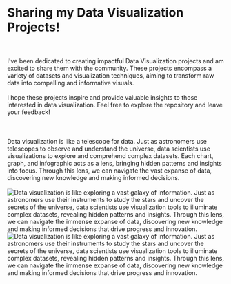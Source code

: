# Sharing my Data Visualization Projects!
</br>
</br>
I've been dedicated to creating impactful Data Visualization projects and am excited to share them with the community. These projects encompass a variety of datasets and visualization techniques, aiming to transform raw data into compelling and informative visuals.
</br>
</br>
I hope these projects inspire and provide valuable insights to those interested in data visualization. Feel free to explore the repository and leave your feedback!
</br>
</br>
</br>
</br>
Data visualization is like a telescope for data. Just as astronomers use telescopes to observe and understand the universe, data scientists use visualizations to explore and comprehend complex datasets. Each chart, graph, and infographic acts as a lens, bringing hidden patterns and insights into focus. Through this lens, we can navigate the vast expanse of data, discovering new knowledge and making informed decisions.


</br>
</br>

<img src="sandbox:/mnt/data/A_detailed_classroom_scene_where_data_scientists_a.png" alt="Data visualization is like exploring a vast galaxy of information. Just as astronomers use their instruments to study the stars and uncover the secrets of the universe, data scientists use visualization tools to illuminate complex datasets, revealing hidden patterns and insights. Through this lens, we can navigate the immense expanse of data, discovering new knowledge and making informed decisions that drive progress and innovation." class="nofocus" tabindex="0" aria-label="Visual metaphor of data visualization as exploring the galaxy of information, uncovering hidden patterns and insights" role="button">

<img src="https://i.imgur.com/1NdMvEX.png" alt="Data visualization is like exploring a vast galaxy of information. Just as astronomers use their instruments to study the stars and uncover the secrets of the universe, data scientists use visualization tools to illuminate complex datasets, revealing hidden patterns and insights. Through this lens, we can navigate the immense expanse of data, discovering new knowledge and making informed decisions that drive progress and innovation." class="nofocus" tabindex="0" aria-label="Visual metaphor of data visualization as exploring the galaxy of information, uncovering hidden patterns and insights" role="button">




